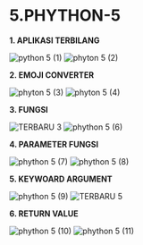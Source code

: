 # 5.PHYTHON-5

**1. APLIKASI TERBILANG**

![python 5 (1)](https://user-images.githubusercontent.com/93033802/141113730-a7555165-f077-4bbb-bb87-0a0f61e1d617.png)
![phyton 5 (2)](https://user-images.githubusercontent.com/93033802/141113809-f65c0716-7c90-432d-bd75-34c9685fe0d3.png)

**2. EMOJI CONVERTER**

![phyton 5 (3)](https://user-images.githubusercontent.com/93033802/141114229-1dd5d5d7-19af-4a02-b4bd-ed85d1bb0323.png)
![phyton 5 (4)](https://user-images.githubusercontent.com/93033802/141114294-394d8d83-a970-4246-b479-fd3c2e3cf00d.png)

**3. FUNGSI**

![TERBARU 3](https://user-images.githubusercontent.com/93033802/141115916-1f471901-495c-4b17-971f-1111fe0a1fcc.png)
![phython 5 (6)](https://user-images.githubusercontent.com/93033802/141116262-10285644-99c6-4d8d-9068-e95658c40dd7.png)

**4. PARAMETER FUNGSI**

![phython 5 (7)](https://user-images.githubusercontent.com/93033802/141116468-16a123cf-3c15-4b8d-b6ad-b1c55bf2bd2c.png)
![phython 5 (8)](https://user-images.githubusercontent.com/93033802/141116502-3965b98f-037f-43f0-a27a-4aaa1f511ab8.png)

**5. KEYWOARD ARGUMENT**

![phython 5 (9)](https://user-images.githubusercontent.com/93033802/141116744-02eaac20-81aa-4e2d-a87a-a1906ecb914c.png)
![TERBARU 5](https://user-images.githubusercontent.com/93033802/141117017-a40ccd10-a76b-47df-be68-fd8ebbf752d3.png)

**6. RETURN VALUE**

![phython 5 (10)](https://user-images.githubusercontent.com/93033802/141117157-c2ce6498-9968-4552-9827-a9f7552a9c05.png)
![phython 5 (11)](https://user-images.githubusercontent.com/93033802/141117220-4c47b3cc-bb4e-401a-84b7-f1efe207f28c.png)








































